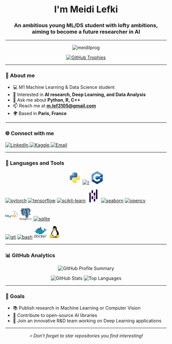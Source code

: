 <h1 align="center">I'm Meidi Lefki</h1>
<h3 align="center">An ambitious young ML/DS student with lofty ambitions, aiming to become a future researcher in AI</h3>

---

<p align="center">
  <img src="https://komarev.com/ghpvc/?username=meidilprog&label=Profile%20views&color=0e75b6&style=flat" alt="meidilprog" />
</p>

<p align="center">
  <a href="https://github.com/ryo-ma/github-profile-trophy">
    <img src="https://github-profile-trophy.vercel.app/?username=meidilprog&theme=onedark&margin-w=10&no-frame=true" alt="GitHub Trophies" />
  </a>
</p>

---

### 💬 About me
- 💻 M1 Machine Learning & Data Science student  
- 🧠 Interested in **AI research, Deep Learning, and Data Analysis**  
- 💬 Ask me about **Python, R, C++**  
- 📫 Reach me at **[m.lef3105@gmail.com](mailto:m.lef3105@gmail.com)**  
- 🌍 Based in **Paris, France**  

---

### 🌐 Connect with me
<p align="left">
  <a href="https://linkedin.com/in/lefkimeidi" target="blank">
    <img align="center" src="https://raw.githubusercontent.com/rahuldkjain/github-profile-readme-generator/master/src/images/icons/Social/linked-in-alt.svg" alt="LinkedIn" height="30" width="40" />
  </a>
  <a href="https://kaggle.com/meidilefki" target="blank">
    <img align="center" src="https://raw.githubusercontent.com/rahuldkjain/github-profile-readme-generator/master/src/images/icons/Social/kaggle.svg" alt="Kaggle" height="30" width="40" />
  </a>
  <a href="mailto:m.lef3105@gmail.com" target="blank">
    <img align="center" src="https://cdn-icons-png.flaticon.com/512/732/732200.png" alt="Email" height="30" width="40" />
  </a>
</p>

---

### 🧠 Languages and Tools
<p align="center">
  <!-- Programming -->
  <a href="https://www.python.org" target="_blank" rel="noreferrer"><img src="https://raw.githubusercontent.com/devicons/devicon/master/icons/python/python-original.svg" alt="python" width="40" height="40"/></a>
  <a href="https://www.r-project.org/" target="_blank" rel="noreferrer"><img src="https://www.vectorlogo.zone/logos/r-project/r-project-icon.svg" alt="r" width="40" height="40"/></a>
  <a href="https://www.cprogramming.com/" target="_blank" rel="noreferrer"><img src="https://raw.githubusercontent.com/devicons/devicon/master/icons/cplusplus/cplusplus-original.svg" alt="cplusplus" width="40" height="40"/></a>

  <!-- Machine Learning -->
  <a href="https://pytorch.org/" target="_blank" rel="noreferrer"><img src="https://www.vectorlogo.zone/logos/pytorch/pytorch-icon.svg" alt="pytorch" width="40" height="40"/></a>
  <a href="https://www.tensorflow.org/" target="_blank" rel="noreferrer"><img src="https://www.vectorlogo.zone/logos/tensorflow/tensorflow-icon.svg" alt="tensorflow" width="40" height="40"/></a>
  <a href="https://scikit-learn.org/" target="_blank" rel="noreferrer"><img src="https://upload.wikimedia.org/wikipedia/commons/0/05/Scikit_learn_logo_small.svg" alt="scikit-learn" width="40" height="40"/></a>
  <a href="https://pandas.pydata.org/" target="_blank" rel="noreferrer"><img src="https://raw.githubusercontent.com/devicons/devicon/master/icons/pandas/pandas-original.svg" alt="pandas" width="40" height="40"/></a>
  <a href="https://seaborn.pydata.org/" target="_blank" rel="noreferrer"><img src="https://seaborn.pydata.org/_images/logo-mark-lightbg.svg" alt="seaborn" width="40" height="40"/></a>
  <a href="https://opencv.org/" target="_blank" rel="noreferrer"><img src="https://www.vectorlogo.zone/logos/opencv/opencv-icon.svg" alt="opencv" width="40" height="40"/></a>

  <!-- Databases -->
  <a href="https://www.mysql.com/" target="_blank" rel="noreferrer"><img src="https://raw.githubusercontent.com/devicons/devicon/master/icons/mysql/mysql-original-wordmark.svg" alt="mysql" width="40" height="40"/></a>
  <a href="https://www.postgresql.org/" target="_blank" rel="noreferrer"><img src="https://raw.githubusercontent.com/devicons/devicon/master/icons/postgresql/postgresql-original-wordmark.svg" alt="postgresql" width="40" height="40"/></a>
  <a href="https://www.sqlite.org/" target="_blank" rel="noreferrer"><img src="https://www.vectorlogo.zone/logos/sqlite/sqlite-icon.svg" alt="sqlite" width="40" height="40"/></a>

  <!-- DevOps & Tools -->
  <a href="https://git-scm.com/" target="_blank" rel="noreferrer"><img src="https://www.vectorlogo.zone/logos/git-scm/git-scm-icon.svg" alt="git" width="40" height="40"/></a>
  <a href="https://www.gnu.org/software/bash/" target="_blank" rel="noreferrer"><img src="https://www.vectorlogo.zone/logos/gnu_bash/gnu_bash-icon.svg" alt="bash" width="40" height="40"/></a>
  <a href="https://www.docker.com/" target="_blank" rel="noreferrer"><img src="https://raw.githubusercontent.com/devicons/devicon/master/icons/docker/docker-original-wordmark.svg" alt="docker" width="40" height="40"/></a>
  <a href="https://www.linux.org/" target="_blank" rel="noreferrer"><img src="https://raw.githubusercontent.com/devicons/devicon/master/icons/linux/linux-original.svg" alt="linux" width="40" height="40"/></a>
</p>

---

### 📊 GitHub Analytics
<p align="center">
  <img src="https://github-profile-summary-cards.vercel.app/api/cards/profile-details?username=MeidiLprog&theme=slateorange&v=3" alt="GitHub Profile Summary" height="170"/>
</p>

<p align="center">
  <img src="https://github-readme-stats.vercel.app/api?username=meidilprog&show_icons=true&theme=slateorange" alt="GitHub Stats" height="165"/>
  <img src="https://github-readme-stats.vercel.app/api/top-langs/?username=meidilprog&layout=compact&theme=slateorange" alt="Top Languages" height="165"/>
</p>

---

### 🚀 Goals
- 📚 Publish research in Machine Learning or Computer Vision  
- 🧠 Contribute to open-source AI libraries  
- 💼 Join an innovative R&D team working on Deep Learning applications  

---

<p align="center">
  <i>⭐ Don’t forget to star repositories you find interesting!</i>
</p>
